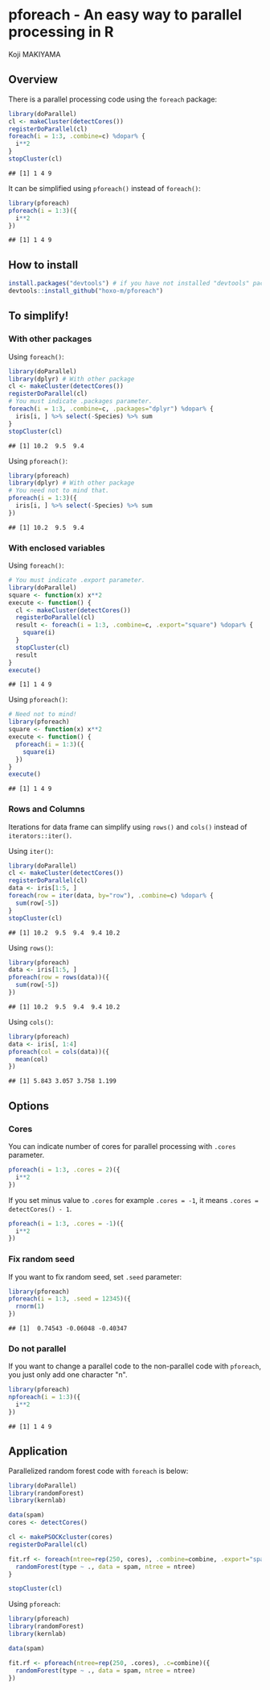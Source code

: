 # pforeach - An easy way to parallel processing in R
Koji MAKIYAMA  



## Overview

There is a parallel processing code using the `foreach` package:


```r
library(doParallel)
cl <- makeCluster(detectCores())
registerDoParallel(cl)
foreach(i = 1:3, .combine=c) %dopar% {
  i**2
}
stopCluster(cl)
```


```
## [1] 1 4 9
```

It can be simplified using `pforeach()` instead of `foreach()`:


```r
library(pforeach)
pforeach(i = 1:3)({
  i**2
})
```

```
## [1] 1 4 9
```

## How to install


```r
install.packages("devtools") # if you have not installed "devtools" package
devtools::install_github("hoxo-m/pforeach")
```

## To simplify!

### With other packages

Using `foreach()`:


```r
library(doParallel)
library(dplyr) # With other package
cl <- makeCluster(detectCores())
registerDoParallel(cl)
# You must indicate .packages parameter.
foreach(i = 1:3, .combine=c, .packages="dplyr") %dopar% {
  iris[i, ] %>% select(-Species) %>% sum
}
stopCluster(cl)
```


```
## [1] 10.2  9.5  9.4
```

Using `pforeach()`:


```r
library(pforeach)
library(dplyr) # With other package
# You need not to mind that.
pforeach(i = 1:3)({
  iris[i, ] %>% select(-Species) %>% sum
})
```

```
## [1] 10.2  9.5  9.4
```

### With enclosed variables

Using `foreach()`:


```r
# You must indicate .export parameter. 
library(doParallel)
square <- function(x) x**2
execute <- function() {
  cl <- makeCluster(detectCores())
  registerDoParallel(cl)
  result <- foreach(i = 1:3, .combine=c, .export="square") %dopar% {
    square(i)
  }
  stopCluster(cl)
  result
}
execute()
```

```
## [1] 1 4 9
```

Using `pforeach()`:


```r
# Need not to mind!
library(pforeach)
square <- function(x) x**2
execute <- function() {
  pforeach(i = 1:3)({
    square(i)
  })
}
execute()
```

```
## [1] 1 4 9
```

### Rows and Columns

Iterations for data frame can simplify using `rows()` and `cols()` instead of `iterators::iter()`.

Using `iter()`:


```r
library(doParallel)
cl <- makeCluster(detectCores())
registerDoParallel(cl)
data <- iris[1:5, ]
foreach(row = iter(data, by="row"), .combine=c) %dopar% {
  sum(row[-5])
}
stopCluster(cl)
```


```
## [1] 10.2  9.5  9.4  9.4 10.2
```

Using `rows()`:


```r
library(pforeach)
data <- iris[1:5, ]
pforeach(row = rows(data))({
  sum(row[-5])
})
```

```
## [1] 10.2  9.5  9.4  9.4 10.2
```

Using `cols()`:


```r
library(pforeach)
data <- iris[, 1:4]
pforeach(col = cols(data))({
  mean(col)
})
```

```
## [1] 5.843 3.057 3.758 1.199
```

## Options

### Cores

You can indicate number of cores for parallel processing with `.cores` parameter.


```r
pforeach(i = 1:3, .cores = 2)({
  i**2
})
```

If you set minus value to `.cores` for example `.cores = -1`, it means `.cores = detectCores() - 1`.


```r
pforeach(i = 1:3, .cores = -1)({
  i**2
})
```

### Fix random seed

If you want to fix random seed, set `.seed` parameter:


```r
library(pforeach)
pforeach(i = 1:3, .seed = 12345)({
  rnorm(1)
})
```


```
## [1]  0.74543 -0.06048 -0.40347
```

### Do not parallel

If you want to change a parallel code to the non-parallel code with `pforeach`, you just only add one character "n".


```r
library(pforeach)
npforeach(i = 1:3)({
  i**2
})
```

```
## [1] 1 4 9
```

## Application

Parallelized random forest code with `foreach` is below:


```r
library(doParallel)
library(randomForest)
library(kernlab)

data(spam)
cores <- detectCores()

cl <- makePSOCKcluster(cores)
registerDoParallel(cl)

fit.rf <- foreach(ntree=rep(250, cores), .combine=combine, .export="spam", .packages="randomForest") %dopar% {
  randomForest(type ~ ., data = spam, ntree = ntree)
}

stopCluster(cl)
```

Using `pforeach`:


```r
library(pforeach)
library(randomForest)
library(kernlab)

data(spam)

fit.rf <- pforeach(ntree=rep(250, .cores), .c=combine)({
  randomForest(type ~ ., data = spam, ntree = ntree)
})
```

